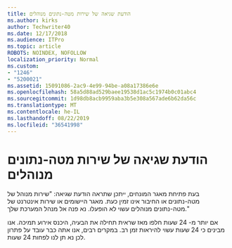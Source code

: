 ```yaml
---
title: הודעת שגיאה של שירות מטה-נתונים מנוהלים
ms.author: kirks
author: Techwriter40
ms.date: 12/17/2018
ms.audience: ITPro
ms.topic: article
ROBOTS: NOINDEX, NOFOLLOW
localization_priority: Normal
ms.custom:
- "1246"
- "5200021"
ms.assetid: 15091086-2ac9-4e99-94be-a08a17386e6e
ms.openlocfilehash: 58a5d88ad529baee19538d1ac5c1974b0c01abc4
ms.sourcegitcommit: 1d98db8acb9959aba3b5e308a567ade6b62da56c
ms.translationtype: MT
ms.contentlocale: he-IL
ms.lasthandoff: 08/22/2019
ms.locfileid: "36541998"
---
```

# <a name="managed-metadata-service-error-message"></a>הודעת שגיאה של שירות מטה-נתונים מנוהלים

בעת פתיחת מאגר המונחים, ייתכן שתראה הודעת שגיאה: "שירות מנוהל של מטה-נתונים או החיבור אינו זמין כעת. מאגר היישומים או שירות אינטרנט של מטה-נתונים מנוהלים עשוי לא הופעלו. נא פנה אל מנהל המערכת שלך."
  
אם יותר מ- 24 שעות חלפו מאז שראית תחילה את הבעיה, היכנס אירוע תמיכה. אנו מבינים כי 24 שעות עשוי להיראות זמן רב. במקרים רבים, אנו אתה כבר עובד על פתרון לכן נא תן לנו לפחות 24 שעות.
  